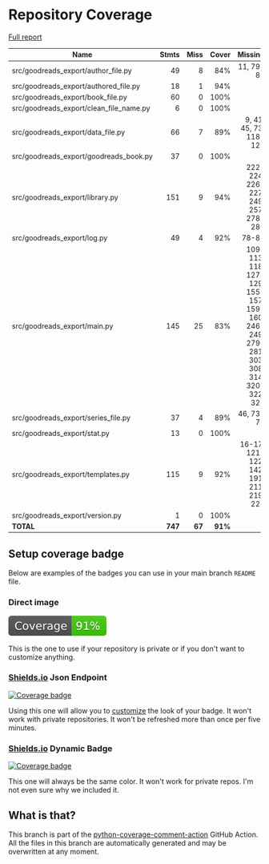 # Repository Coverage

[Full report](https://htmlpreview.github.io/?https://github.com/andgineer/goodreads-export/blob/python-coverage-comment-action-data/htmlcov/index.html)

| Name                                       |    Stmts |     Miss |   Cover |   Missing |
|------------------------------------------- | -------: | -------: | ------: | --------: |
| src/goodreads\_export/author\_file.py      |       49 |        8 |     84% | 11, 79-85 |
| src/goodreads\_export/authored\_file.py    |       18 |        1 |     94% |         8 |
| src/goodreads\_export/book\_file.py        |       60 |        0 |    100% |           |
| src/goodreads\_export/clean\_file\_name.py |        6 |        0 |    100% |           |
| src/goodreads\_export/data\_file.py        |       66 |        7 |     89% |9, 41, 45, 73, 118-120 |
| src/goodreads\_export/goodreads\_book.py   |       37 |        0 |    100% |           |
| src/goodreads\_export/library.py           |      151 |        9 |     94% |222-224, 226-227, 249, 257, 278-280 |
| src/goodreads\_export/log.py               |       49 |        4 |     92% |     78-81 |
| src/goodreads\_export/main.py              |      145 |       25 |     83% |109-113, 118, 127-129, 155-157, 159-160, 246-249, 279-281, 303, 308, 314, 320-322, 326 |
| src/goodreads\_export/series\_file.py      |       37 |        4 |     89% | 46, 73-75 |
| src/goodreads\_export/stat.py              |       13 |        0 |    100% |           |
| src/goodreads\_export/templates.py         |      115 |        9 |     92% |16-17, 121-122, 142, 191, 211, 219, 226 |
| src/goodreads\_export/version.py           |        1 |        0 |    100% |           |
|                                  **TOTAL** |  **747** |   **67** | **91%** |           |


## Setup coverage badge

Below are examples of the badges you can use in your main branch `README` file.

### Direct image

[![Coverage badge](https://raw.githubusercontent.com/andgineer/goodreads-export/python-coverage-comment-action-data/badge.svg)](https://htmlpreview.github.io/?https://github.com/andgineer/goodreads-export/blob/python-coverage-comment-action-data/htmlcov/index.html)

This is the one to use if your repository is private or if you don't want to customize anything.

### [Shields.io](https://shields.io) Json Endpoint

[![Coverage badge](https://img.shields.io/endpoint?url=https://raw.githubusercontent.com/andgineer/goodreads-export/python-coverage-comment-action-data/endpoint.json)](https://htmlpreview.github.io/?https://github.com/andgineer/goodreads-export/blob/python-coverage-comment-action-data/htmlcov/index.html)

Using this one will allow you to [customize](https://shields.io/endpoint) the look of your badge.
It won't work with private repositories. It won't be refreshed more than once per five minutes.

### [Shields.io](https://shields.io) Dynamic Badge

[![Coverage badge](https://img.shields.io/badge/dynamic/json?color=brightgreen&label=coverage&query=%24.message&url=https%3A%2F%2Fraw.githubusercontent.com%2Fandgineer%2Fgoodreads-export%2Fpython-coverage-comment-action-data%2Fendpoint.json)](https://htmlpreview.github.io/?https://github.com/andgineer/goodreads-export/blob/python-coverage-comment-action-data/htmlcov/index.html)

This one will always be the same color. It won't work for private repos. I'm not even sure why we included it.

## What is that?

This branch is part of the
[python-coverage-comment-action](https://github.com/marketplace/actions/python-coverage-comment)
GitHub Action. All the files in this branch are automatically generated and may be
overwritten at any moment.